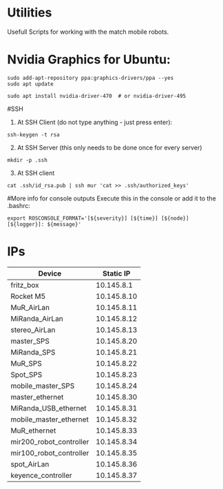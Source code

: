 # Utilities
Usefull Scripts for working with the match mobile robots.
# Nvidia Graphics for Ubuntu:

```
sudo add-apt-repository ppa:graphics-drivers/ppa --yes
sudo apt update

sudo apt install nvidia-driver-470  # or nvidia-driver-495
```

#SSH

1. At SSH Client (do not type anything - just press enter):
 ```
ssh-keygen -t rsa
```
2. At SSH Server (this only needs to be done once for every server)
``` 
mkdir -p .ssh 
```

3. At SSH client
``` 
cat .ssh/id_rsa.pub | ssh mur 'cat >> .ssh/authorized_keys'
```
#More info for console outputs
Execute this in the console or add it to the .bashrc:
```
export ROSCONSOLE_FORMAT='[${severity}] [${time}] [${node}] [${logger}]: ${message}'
```

# IPs

| Device  | Static IP |
| ------------- | ------------- |
| fritz_box | 10.145.8.1 |
| Rocket M5  |    10.145.8.10 |
| MuR_AirLan  | 10.145.8.11  |
| MiRanda_AirLan  | 10.145.8.12  |
| stereo_AirLan  | 10.145.8.13  |
| master_SPS  | 10.145.8.20  |
| MiRanda_SPS  | 10.145.8.21  |
| MuR_SPS  | 10.145.8.22  |
| Spot_SPS  | 10.145.8.23  |
| mobile_master_SPS  | 10.145.8.24  |
| master_ethernet  | 10.145.8.30  |
| MiRanda_USB_ethernet  | 10.145.8.31  |
| mobile_master_ethernet  | 10.145.8.32  |
| MuR_ethernet  | 10.145.8.33  |
| mir200_robot_controller  | 10.145.8.34  |
| mir100_robot_controller  | 10.145.8.35  |
| spot_AirLan  | 10.145.8.36  |
| keyence_controller  | 10.145.8.37  |

